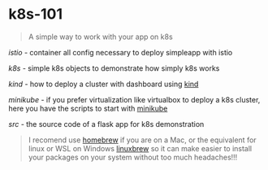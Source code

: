 # k8s-101
> A simple way to work with your app on k8s

*istio* - container all config necessary to deploy simpleapp with istio

*k8s* - simple k8s objects to demonstrate how simply k8s works

*kind* - how to deploy a cluster with dashboard using [kind](https://kind.sigs.k8s.io/docs/user/quick-start/#installation)

*minikube* - if you prefer virtualization like virtualbox to deploy a k8s cluster, here you have the scripts to start with [minikube](https://kubernetes.io/docs/tasks/tools/install-minikube/)

*src* - the source code of a flask app for k8s demonstration


> I recomend use [homebrew](https://brew.sh/) if you are on a Mac, or the equivalent for linux or WSL on Windows [linuxbrew](https://docs.brew.sh/Homebrew-on-Linux#install) so it can make easier to install your packages on your system without too much headaches!!!